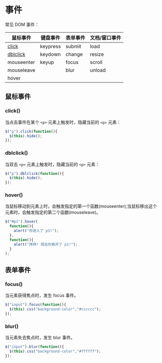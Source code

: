 # 事件
常见 DOM 事件：

| 鼠标事件	| 键盘事件	| 表单事件	| 文档/窗口事件 |
| --- | --- | --- | --- |
| [click](#click())	| keypress	| submit	| load |
| [dblclick](#dblclick())	| keydown	| change	| resize |
| mouseenter	| keyup	| focus	| scroll |
| mouseleave |  | blur	| unload |
| hover |  |  |   |

## 鼠标事件
### click()
当点击事件在某个 `<p>` 元素上触发时，隐藏当前的 `<p>` 元素：
```js
$("p").click(function(){
  $(this).hide();
});
```

### dblclick()
当双击 `<p>` 元素上触发时，隐藏当前的 `<p>` 元素：
```js
$("p").dblclick(function(){
  $(this).hide();
});
```

### hover()
当鼠标移动到元素上时，会触发指定的第一个函数(mouseenter);当鼠标移出这个元素时，会触发指定的第二个函数(mouseleave)。
```js
$("#p1").hover(
  function(){
    alert("你进入了 p1!");
  },
  function(){
    alert("拜拜! 现在你离开了 p1!");
  }
);
```

## 表单事件
### focus()
当元素获得焦点时，发生 focus 事件。
```js
$("input").focus(function(){
  $(this).css("background-color","#cccccc");
});
```

### blur()
当元素失去焦点时，发生 blur 事件。
```js
$("input").blur(function(){
  $(this).css("background-color","#ffffff");
});
```